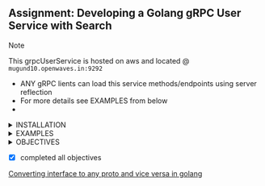 ## Assignment: Developing a Golang gRPC User Service with Search

> [!NOTE]
> This grpcUserService is hosted on aws and located @ `mugund10.openwaves.in:9292`
   * ANY gRPC lients can load this service methods/endpoints using server reflection
   * For more details see EXAMPLES from below
   * [^1]: My reference.

<details> 
<summary> INSTALLATION </summary>

### Docker


```shell
# Download image
docker pull mugundhan10/userservice:latest
# Run the service
docker run -d -p 9292:9292 mugundhan10/userservice:latest
```

### From source

```shell
# clone the repo
git clone https://github.com/mugund10/grpcuserservice.git

# build and run
cd grpcuserservice
go build  ./cmd/server/ && ./server

```


</details>



<details> 
<summary> EXAMPLES </summary>



## Using grpcurl

* ### To Install
    ```shell
    go install github.com/fullstorydev/grpcurl/cmd/grpcurl@latest
    ```

> [!TIP]
> use localhost when running locally and the port will be same ex: localhost:9292

* ### TO get Info
    *   About service
        ```shell
         
         grpcurl --plaintext mugund10.openwaves.in:9292 list Userservice
        ```
         returns `
            Userservice.Fetchuser
            Userservice.Fetchusers
            Userservice.Search
            `

    *   About Endpoints
        ```shell
         grpcurl --plaintext mugund10.openwaves.in:9292 describe Userservice.Fetchuser
        ```
         returns `
            Userservice.Fetchuser is a method:
            rpc Fetchuser ( .Requestid ) returns ( .User );
            `
            
    *   About Requests
        ```shell
         grpcurl --plaintext mugund10.openwaves.in:9292 describe .Requestid
        ```
         returns `
            Requestid is a message:
            message Requestid {
             int64 id = 1;
            }
            `

> [!IMPORTANT]
> change your directory to cmd/client to access the json files


* ### TO Call a gRPCServer

    *   Endpoint Fetchuser
        ```shell
        grpcurl --plaintext -d @ mugund10.openwaves.in:9292 Userservice.Fetchuser < fetchuser.json
        ```
         returns `
            {
                 "id": "10",
                 "fname": "Axar Patel",
                 "city": "AHMEDABAD",
                 "phone": "9493423245",
                 "height": 6,
                 "married": true
            }
            `
        
        where Fetchuser.json contains 
        ``  {
            "id": 10
            }
        ``

    *   Endpoint Fetchusers
        ```shell
         grpcurl --plaintext -d @ mugund10.openwaves.in:9292 Userservice.Fetchusers < fetchusers.json
        ```
         returns `
                        {
            "user": [
                {
                "id": "6",
                "fname": "Jasprit Bumrah",
                "city": "AHMEDABAD",
                "phone": "9467633467",
                "height": 6.6
                },
                {
                "id": "4",
                "fname": "Rishabh Pant",
                "city": "ROORKEE",
                "phone": "9323891212",
                "height": 5.8
                },
                {
                "id": "3",
                "fname": "Virat Kohli",
                "city": "DELHI",
                "phone": "9275843489",
                "height": 6.4,
                "married": true
                },
                {
                "id": "2",
                "fname": "Yashasvi Jaiswal",
                "city": "BHADOHI",
                "phone": "9014313478",
                "height": 5.3
                }
            ]
            }
            `
        
        where Fetchusers.json contains 
        ``  {
            "id": [
                {
                    "id": "6"
                },
                {
                    "id": "4"
                },
                {
                    "id": "3"
                },
                {
                    "id": "2"
                }
            ]
           }
        ``

    *   Endpoint Search
        ```shell
         grpcurl --plaintext -d @ mugund10.openwaves.in:9292 Userservice.Search < search3.json
        ```
         returns `
                        {
            "user": [
                {
                "id": "1",
                "fname": "Rohit Sharma",
                "city": "MUMBAI",
                "phone": "903248732",
                "height": 5.2,
                "married": true
                },
                {
                "id": "3",
                "fname": "Virat Kohli",
                "city": "DELHI",
                "phone": "9275843489",
                "height": 6.4,
                "married": true
                },
                {
                "id": "7",
                "fname": "Ravindra Jadeja",
                "city": "AHMEDABAD",
                "phone": "9219028912",
                "height": 5.3,
                "married": true
                },
                {
                "id": "10",
                "fname": "Axar Patel",
                "city": "AHMEDABAD",
                "phone": "9493423245",
                "height": 6,
                "married": true
                },
                {
                "id": "11",
                "fname": "Hrithik Roshan",
                "city": "MUMBAI",
                "phone": "9032433732",
                "height": 5.2,
                "married": true
                },
                {
                "id": "13",
                "fname": "ShahRukh Khan",
                "city": "DELHI",
                "phone": "9278448912",
                "height": 6.4,
                "married": true
                },
                {
                "id": "14",
                "fname": "Ajay Devgan",
                "city": "DELHI",
                "phone": "9322321278",
                "height": 5.8,
                "married": true
                },
                {
                "id": "15",
                "fname": "Kapil Dev",
                "city": "FAZILKA",
                "phone": "9034622342",
                "height": 5.1,
                "married": true
                },
                {
                "id": "16",
                "fname": "Navdeep Asija",
                "city": "FAZILKA",
                "phone": "9464563467",
                "height": 6.6,
                "married": true
                },
                {
                "id": "18",
                "fname": "Ram Nath Kovind",
                "city": "KANPUR",
                "phone": "9356324460",
                "height": 5.9,
                "married": true
                },
                {
                "id": "19",
                "fname": "Sundar Pichai",
                "city": "CHENNAI",
                "phone": "9023435832",
                "height": 6.2,
                "married": true
                },
                {
                "id": "20",
                "fname": "Lady Andal amma",
                "city": "CHENNAI",
                "phone": "9432423245",
                "height": 6,
                "married": true
                }
            ]
            }
            `
        
        where Fetchuser.json contains 
        `` {
            "field": "married",
            "value": {
            "@type": "type.googleapis.com/google.protobuf.BoolValue",
            "value": true
            }
          }``
            

</details>


<details> 
<summary> OBJECTIVES </summary>

1. Your task in this assessment is to create a Golang gRPC service that provides specific functionalities for managing user details and includes a search capability. The primary objectives are as follows:
2. Simulate a database by maintaining a list of user details within a variable.
3. Create gRPC endpoints for fetching user details based on a user ID and retrieving a list of 
   user details based on a list of user IDs.
4. Implement a search functionality to find user details based on specific criteria.

### Sample User Model:

{"id": 1, "fname": "Steve", "city": "LA", "phone": 1234567890, "height": 5.8, "Married": true}



### Maintain Code Quality and Design: 
1. Ensure that the code is well-structured and follows best practices.
2. Apply suitable design patterns to enhance the maintainability and extensibility of your service.



### Develop and Test APIs:
1. Implement the specified gRPC service methods to accomplish the tasks.
2. Write comprehensive unit tests to verify the correctness of your APIs.



### Input Validation and Response Handling:
1. Validate incoming requests to ensure they adhere to the defined requirements.
2. Handle requests appropriately and respond with meaningful messages, especially in the case of errors.



### Implement Search Functionality:
1. Create a search endpoint that allows users to search for specific user details based on criteria (e.g., city, phone number, marital status, etc.).



### Cover Edge Cases:
1. Identify potential edge cases and consider these in your implementation to provide robust and reliable functionality.



### Extra Brownie Points:
1. Use design patterns creatively to improve your service's architecture and efficiency.
2. Containerize the entire application using Docker for easy deployment and scaling.



### Mode of Submission:
Create a private GitHub repository for your project.
Include a README.md file in your repository with detailed instructions on how to:
   1. Build and run the application.
   2. Access the gRPC service endpoints.
   3. Provide any necessary configuration details.
 Share the link to your GitHub repository, and if necessary, provide a ZIP archive or a Google Drive link for submission.

 

Deadline: The deadline for submitting the assignment is in 4 days.

Location Requirement: This role is based in India, and we kindly request that only candidates located in India apply for this position.



Disclaimer: Please note that this assignment is solely for the purpose of assessment. Totality Corp will not use it for any other purpose than intended above.


</details>


- [x] completed all objectives

[Converting interface to any proto and vice versa in golang](https://ravina01997.medium.com/converting-interface-to-any-proto-and-vice-versa-in-golang-27badc3e23f1)




